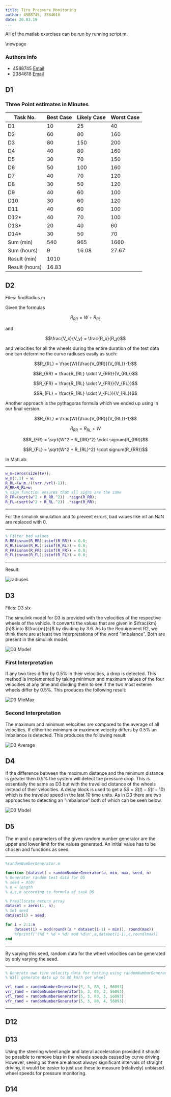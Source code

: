 ```yaml
---
title: Tire Pressure Monitoring
author: 4588745, 2384618
date: 20.03.19
...
```



All of the matlab exercises can be run by running script.m.

\newpage

### Authors info

* 4588745 [Email](mailto:it16078@lehre.dhbw-stuttgart.de)
* 2384618 [Email](mailto:it16029@lehre.dhbw-stuttgart.de)

## D1

### Three Point estimates in Minutes

|  Task No. | Best Case | Likely Case | Worst Case |
| --- | --- | --- | --- |
|  D1 | 10 | 25 | 40 |
|  D2 | 60 | 80 | 160 |
|  D3 | 80 | 150 | 200 |
|  D4 | 40 | 80 | 160 |
|  D5 | 30 | 70 | 150 |
|  D6 | 50 | 100 | 160 |
|  D7 | 40 | 70 | 120 |
|  D8 | 30 | 50 | 120 |
|  D9 | 40 | 60 | 100 |
|  D10 | 30 | 60 | 120 |
|  D11 | 40 | 60 | 100 |
|  D12* | 40 | 70 | 100 |
|  D13* | 20 | 40 | 60 |
|  D14* | 30 | 50 | 70 |
|  Sum (min) | 540 | 965 | 1660 |
|  Sum (hours) | 9 | 16.08 | 27.67 |
|  Result (min) | 1010 |  |  |
|  Result (hours) | 16.83 |  |  |

## D2

Files: findRadius.m

Given the formulas 

$$R_{RR} = W + R_{RL}$$

and

$$\frac{V_x}{V_y} = \frac{R_x}{R_y}$$

and velocities for all the wheels during the entire duration of the test data one can determine the curve radiuses easily as such:

$$R_{RL} = \frac{W}{\frac{V_{RR}}{V_{RL}}-1}$$

$$R_{RR} = \frac{R_{RL} \cdot V_{RR}}{V_{RL}}$$

$$R_{FR} = \frac{R_{RL} \cdot V_{FR}}{V_{RL}}$$

$$R_{FL} = \frac{R_{RL} \cdot V_{FL}}{V_{RL}}$$

Another approach is the pythagoras formula which we ended up using in our final version.

$$R_{RL} = \frac{W}{\frac{V_{RR}}{V_{RL}}-1}$$

$$R_{RR} = R_{RL} + W$$

$$R_{FR} = \sqrt{W^2 + R_{RR}^2} \cdot signum(R_{RR})$$

$$R_{FL} = \sqrt{W^2 + R_{RL}^2} \cdot signum(R_{RR})$$

In MatLab:

___

```matlab
w_m=zeros(size(tv));
w_m(:,1) = w;
R_RL=(w_m./((vrr./vrl)-1));
R_RR=R_RL+w;
% sign function ensures that all signs are the same
R_FR=(sqrt(w^2 + R_RR.^2)) .*sign(R_RR); 
R_FL=(sqrt(w^2 + R_RL.^2)) .*sign(R_RR);
```
___

For the simulink simulation and to prevent errors, bad values like inf an NaN are replaced with 0.

___

```matlab
% Filter bad values
R_RR(isnan(R_RR)|isinf(R_RR)) = 0.0;
R_RL(isnan(R_RL)|isinf(R_RL)) = 0.0;
R_FR(isnan(R_FR)|isinf(R_FR)) = 0.0;
R_FL(isnan(R_FL)|isinf(R_FL)) = 0.0;
```

___

Result:

![radiuses](images/d2.png)

## D3

Files: D3.slx

The simulink model for D3 is provided with the velocities of the respective wheels of the vehicle. It converts the values that are given in $\frac{km}{h}$ into $\frac{m}{s}$ by dividing by 3.6. As to the Requirement R2, we think there are at least two interpretations of the word "imbalance". Both are present in the simulink model.

![D3 Model](images/D3_model.png)

### First Interpretation

If any two tires differ by 0.5% in their velocities, a drop is detected. This method is implemented by taking minimum and maximum values of the four velocities at any time and dividing them to see if the two most exteme wheels differ by 0.5%. This produces the following result:

![D3 MinMax](images/D3minmax.png)

### Second Interpretation

The maximum and minimum velocities are compared to the average of all velocities. If either the minimum or maximum velocity differs by 0.5% an imbalance is detected. This produces the following result:

![D3 Average](images/D3average.png)

## D4

If the difference between the maximum distance and the minimum distance is greater then 0.5% the system will detect tire pressure drop. This is essentially the same as D3 but with the travelled distance of the wheels instead of their velocities. A delay block is used to get a $\delta S = S(t) - S(t-10)$ which is the traveled speed in the last 10 time units. As in D3 there are two approaches to detecting an "imbalance" both of which can be seen below.

![D3 Model](images/D3_model.png)

## D5

The m and c parameters of the given random number generator are the upper and lower limit for the values generated. An initial value has to be chosen and functions as seed.

___

```matlab
%randomNumberGenerator.m

function [dataset] = randomNumberGenerator(a, min, max, seed, n)
% Generater random test data for D5
% seed = X(0)
% n = length
% a,c,m according to formula of task D5

% Preallocate return array
dataset = zeros(1, n);
% Set seed
dataset(1) = seed;

for i = 2:1:n
    dataset(i) = mod(round((a * dataset(i-1) + min)), round(max))
    %fprintf('(%d * %d + %d) mod %d\n',a,dataset(i-1),c,round(max))
end
```

---

By varying this seed, random data for the wheel velocities can be generated by only varying the seed.

---

```matlab
% Generate own tire velocity data for testing using randomNumberGenerator()
% Will generate data up to 80 km/h per wheel

vrl_rand = randomNumberGenerator(5, 3, 80, 1, 56093)
vrr_rand = randomNumberGenerator(5, 3, 80, 2, 56093)
vfl_rand = randomNumberGenerator(5, 3, 80, 3, 56093)
vfr_rand = randomNumberGenerator(5, 3, 80, 4, 56093)

```
___


## D12


## D13

Using the steering wheel angle and lateral acceleration provided it should be possible to remove bias in the wheels speeds caused by curve driving. However, seeing as there are almost always significant intervals of straight driving, it would be easier to just use these to measure (relatively) unbiased wheel speeds for pressure monitoring.

## D14



